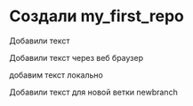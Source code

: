 ﻿# Создали my_first_repo

Добавили текст

Добавили текст через веб браузер

добавим текст локально

Добавили текст для новой ветки newbranch